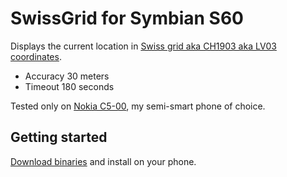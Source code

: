 # SwissGrid for Symbian S60

Displays the current location in [Swiss grid aka CH1903 aka LV03 coordinates](http://en.wikipedia.org/wiki/Swiss_coordinate_system).

 * Accuracy 30 meters
 * Timeout 180 seconds

Tested only on [Nokia C5-00](http://developer.nokia.com/Devices/Device_specifications/C5-00_5MP/), my semi-smart phone of choice.

## Getting started

[Download binaries](https://github.com/garamond/s60-swissgrid/blob/master/dist/SwissGrid.zip?raw=true) and install on your phone.

